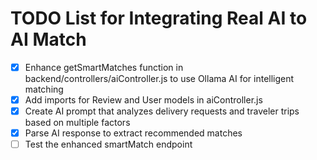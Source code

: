# TODO List for Integrating Real AI to AI Match

- [x] Enhance getSmartMatches function in backend/controllers/aiController.js to use Ollama AI for intelligent matching
- [x] Add imports for Review and User models in aiController.js
- [x] Create AI prompt that analyzes delivery requests and traveler trips based on multiple factors
- [x] Parse AI response to extract recommended matches
- [ ] Test the enhanced smartMatch endpoint
